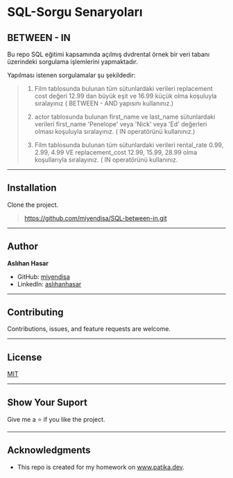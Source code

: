# SQL-Sorgu Senaryoları
## BETWEEN - IN



Bu repo SQL eğitimi kapsamında açılmış dvdrental örnek bir veri tabanı üzerindeki sorgulama işlemlerini yapmaktadır.

Yapılması istenen sorgulamalar şu şekildedir:

> 1. Film tablosunda bulunan tüm sütunlardaki verileri replacement cost değeri 12.99 dan büyük eşit ve 16.99 küçük olma koşuluyla sıralayınız ( BETWEEN - AND yapısını kullanınız.)
> 
> 2. actor tablosunda bulunan first_name ve last_name sütunlardaki verileri first_name 'Penelope' veya 'Nick' veya 'Ed' değerleri olması koşuluyla sıralayınız. ( IN operatörünü kullanınız.)
>
> 3. Film tablosunda bulunan tüm sütunlardaki verileri rental_rate 0.99, 2.99, 4.99 VE replacement_cost 12.99, 15.99, 28.99 olma koşullarıyla sıralayınız. ( IN operatörünü kullanınız.

---

## Installation
Clone the project. 
> https://github.com/miyendisa/SQL-between-in.git
---


## Author
**Aslıhan Hasar**

* GitHub: [miyendisa](https://github.com/miyendisa)
* LinkedIn: [aslıhanhasar](https://www.linkedin.com/in/asl%C4%B1hanhasar
)
---

## Contributing
Contributions, issues, and feature requests are welcome.

---

## License

[MIT](https://choosealicense.com/licenses/mit/)

---

## Show Your Suport 
Give me a &#11088; if you like the project.

---

## Acknowledgments
* This repo is created for my homework on www.patika.dev.